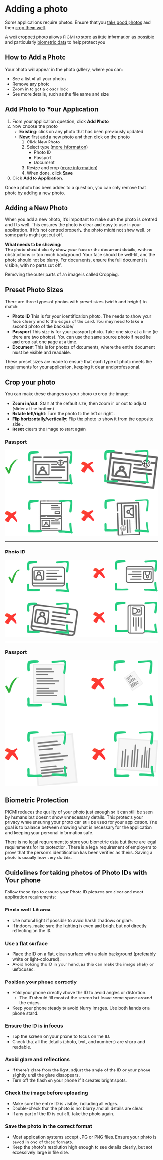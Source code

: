 # Adding a photo

Some applications require photos. Ensure that
you [take good photos](#guidelines-for-taking-photos-of-photo-ids-with-your-phone) and
then [crop them well](#adding-a-photo).

<prompt>

A well cropped photo allows PICMI to store as little information as possible and
particularly [biometric data](#biometric-protection) to help protect you

</prompt>

## How to Add a Photo

Your photo will appear in the photo gallery, where you can:

- See a list of all your photos
- Remove any photo
- Zoom in to get a closer look
- See more details, such as the file name and size

<instructions>

## Add Photo to Your Application

1. From your application question, click **Add Photo**
2. Now choose the photo
    * **Existing**: click on any photo that has been previously updated
    * **New**: first add a new photo and then click on the photo
        1. Click New Photo
        2. Select type ([more information](#preset-photo-sizes))
            * Photo ID
            * Passport
            * Document
        3. Resize and crop ([more information](#crop-your-photo))
        4. When done, click **Save**
3. Click **Add to Application**.

<prompt>

Once a photo has been added to a question, you can only remove that photo by adding a new photo.

</prompt>
</instructions>

## Adding a New Photo

When you add a new photo, it's important to make sure the photo is centred and fits well. This ensures the photo is
clear and easy to use in your application. If it's not centred properly, the photo might not show well, or some parts
might get cut off.

**What needs to be showing:**  
The photo should clearly show your face or the document details, with no obstructions or too much background. Your face
should be well-lit, and the photo should not be blurry. For documents, ensure the full document is visible, with no
parts cut off.

<prompt>

Removing the outer parts of an image is called Cropping.

</prompt>

## Preset Photo Sizes

There are three types of photos with preset sizes (width and height) to match:

- **Photo ID** <span class="mdi mdi-card-account-details-outline"/> This is for your identification photo. The needs to
  show your face clearly and to the edges of the card. You may need to take a second photo of the backside/
- **Passport** <span class="mdi mdi-passport"/> This size is for your passport photo. Take one side at a time (ie there
  are two photos). You can use the same source photo if need be and crop out one page at a time.
- **Document** <span class="mdi mdi-cellphone-screenshot"/> This is for photos of documents, where the entire document
  must be visible and readable.

These preset sizes are made to ensure that each type of photo meets the requirements for your application, keeping it
clear and professional.

## Crop your photo

You can make these changes to your photo to crop the image:

- **Zoom in/out**: Start at the default size, then zoom in or out to adjust (slider at the bottom)
- **Rotate left/right**: Turn the photo to the left <span class="mdi mdi-rotate-left"/> or
  right <span class="mdi mdi-rotate-right"/>.
- **Flip horizontally/vertically**: Flip the photo to show it from the opposite
  side <span class="mdi mdi-flip-horizontal"/> <span class="mdi mdi-flip-vertical"/>.
- **Reset** <span class="mdi mdi-close"/> clears the image to start again

<explanation>

### Passport

![](../../img/upload/passport-desktop.png)

---

### Photo ID

![](../../img/upload/id-desktop.png)

---

### Passport

![](../../img/upload/document-desktop.png)

</explanation>

## Biometric Protection

PICMI reduces the quality of your photo just enough so it can still be seen by humans but doesn't show unnecessary
details. This protects your privacy while ensuring your photo can still be used for your application. The goal is to
balance between showing what is necessary for the application and keeping your personal information safe.

<prompt>

There is no legal requirement to store you biometric data but there are legal requirements for its protection. There is
a legal requirement of employers to prove that the person's identification has been verified as theirs. Saving a photo
is usually how they do this.

</prompt>

## Guidelines for taking photos of Photo IDs with Your phone

Follow these tips to ensure your Photo ID pictures are clear and meet application requirements:

### Find a well-Lit area

- Use natural light if possible to avoid harsh shadows or glare.
- If indoors, make sure the lighting is even and bright but not directly reflecting on the ID.

### Use a flat surface

- Place the ID on a flat, clean surface with a plain background (preferably white or light-coloured).
- Avoid holding the ID in your hand, as this can make the image shaky or unfocused.

### Position your phone correctly

- Hold your phone directly above the ID to avoid angles or distortion.
    - The ID should fill most of the screen but leave some space around the edges.
- Keep your phone steady to avoid blurry images. Use both hands or a phone stand.

### Ensure the ID is in focus

- Tap the screen on your phone to focus on the ID.
- Check that all the details (photo, text, and numbers) are sharp and readable.

### Avoid glare and reflections

- If there’s glare from the light, adjust the angle of the ID or your phone slightly until the glare disappears.
- Turn off the flash on your phone if it creates bright spots.

### Check the image before uploading

- Make sure the entire ID is visible, including all edges.
- Double-check that the photo is not blurry and all details are clear.
- If any part of the ID is cut off, take the photo again.

### Save the photo in the correct format

- Most application systems accept JPG or PNG files. Ensure your photo is saved in one of these formats.
- Keep the photo's resolution high enough to see details clearly, but not excessively large in file size.
